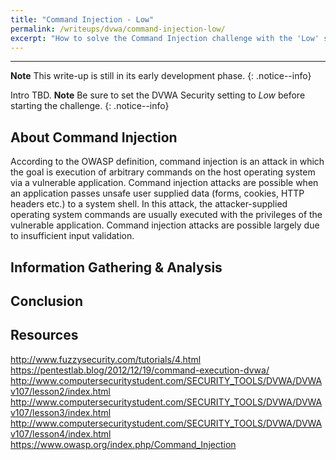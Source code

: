 ```yaml
---
title: "Command Injection - Low"
permalink: /writeups/dvwa/command-injection-low/
excerpt: "How to solve the Command Injection challenge with the 'Low' setting."
---
```


---
**Note** This write-up is still in its early development phase.
{: .notice--info}

Intro TBD.
**Note** Be sure to set the DVWA Security setting to *Low* before starting the challenge.
{: .notice--info}

## About Command Injection

According to the OWASP definition, command injection is an attack in which the goal is execution of arbitrary commands on the host operating system via a vulnerable application. Command injection attacks are possible when an application passes unsafe user supplied data (forms, cookies, HTTP headers etc.) to a system shell. In this attack, the attacker-supplied operating system commands are usually executed with the privileges of the vulnerable application. Command injection attacks are possible largely due to insufficient input validation.

## Information Gathering & Analysis


## Conclusion


## Resources

http://www.fuzzysecurity.com/tutorials/4.html
https://pentestlab.blog/2012/12/19/command-execution-dvwa/
http://www.computersecuritystudent.com/SECURITY_TOOLS/DVWA/DVWAv107/lesson2/index.html
http://www.computersecuritystudent.com/SECURITY_TOOLS/DVWA/DVWAv107/lesson3/index.html
http://www.computersecuritystudent.com/SECURITY_TOOLS/DVWA/DVWAv107/lesson4/index.html
https://www.owasp.org/index.php/Command_Injection
